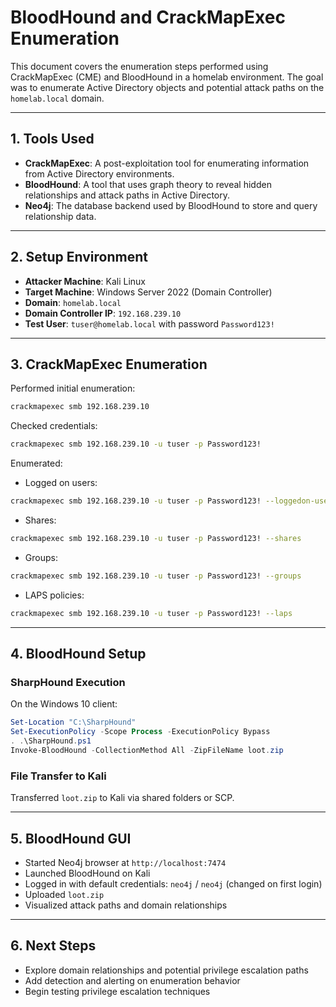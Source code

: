 # BloodHound and CrackMapExec Enumeration

This document covers the enumeration steps performed using CrackMapExec (CME) and BloodHound in a homelab environment. The goal was to enumerate Active Directory objects and potential attack paths on the `homelab.local` domain.

---

## 1. Tools Used

- **CrackMapExec**: A post-exploitation tool for enumerating information from Active Directory environments.
- **BloodHound**: A tool that uses graph theory to reveal hidden relationships and attack paths in Active Directory.
- **Neo4j**: The database backend used by BloodHound to store and query relationship data.

---

## 2. Setup Environment

- **Attacker Machine**: Kali Linux
- **Target Machine**: Windows Server 2022 (Domain Controller)
- **Domain**: `homelab.local`
- **Domain Controller IP**: `192.168.239.10`
- **Test User**: `tuser@homelab.local` with password `Password123!`

---

## 3. CrackMapExec Enumeration

Performed initial enumeration:

```bash
crackmapexec smb 192.168.239.10
```

Checked credentials:

```bash
crackmapexec smb 192.168.239.10 -u tuser -p Password123!
```

Enumerated:

- Logged on users:

```bash
crackmapexec smb 192.168.239.10 -u tuser -p Password123! --loggedon-users
```

- Shares:

```bash
crackmapexec smb 192.168.239.10 -u tuser -p Password123! --shares
```

- Groups:

```bash
crackmapexec smb 192.168.239.10 -u tuser -p Password123! --groups
```

- LAPS policies:

```bash
crackmapexec smb 192.168.239.10 -u tuser -p Password123! --laps
```

---

## 4. BloodHound Setup

### SharpHound Execution

On the Windows 10 client:

```powershell
Set-Location "C:\SharpHound"
Set-ExecutionPolicy -Scope Process -ExecutionPolicy Bypass
. .\SharpHound.ps1
Invoke-BloodHound -CollectionMethod All -ZipFileName loot.zip
```

### File Transfer to Kali

Transferred `loot.zip` to Kali via shared folders or SCP.

---

## 5. BloodHound GUI

- Started Neo4j browser at `http://localhost:7474`
- Launched BloodHound on Kali
- Logged in with default credentials: `neo4j` / `neo4j` (changed on first login)
- Uploaded `loot.zip`
- Visualized attack paths and domain relationships

---

## 6. Next Steps

- Explore domain relationships and potential privilege escalation paths
- Add detection and alerting on enumeration behavior
- Begin testing privilege escalation techniques
 
